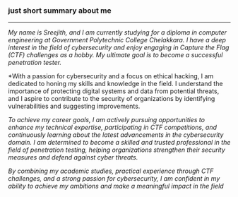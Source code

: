 ### just short summary about me
----------------
*My name is Sreejith, and I am currently studying for a diploma in computer engineering at Government Polytechnic College Chelakkara. I have a deep interest in the field of cybersecurity and enjoy engaging in Capture the Flag (CTF) challenges as a hobby. My ultimate goal is to become a successful penetration tester.*

*With a passion for cybersecurity and a focus on ethical hacking, I am dedicated to honing my skills and knowledge in the field. I understand the importance of protecting digital systems and data from potential threats, and I aspire to contribute to the security of organizations by identifying vulnerabilities and suggesting improvements.

*To achieve my career goals, I am actively pursuing opportunities to enhance my technical expertise, participating in CTF competitions, and continuously learning about the latest advancements in the cybersecurity domain. I am determined to become a skilled and trusted professional in the field of penetration testing, helping organizations strengthen their security measures and defend against cyber threats.*

*By combining my academic studies, practical experience through CTF challenges, and a strong passion for cybersecurity, I am confident in my ability to achieve my ambitions and make a meaningful impact in the field*
